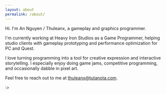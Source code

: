 ```yaml
---
layout: about
permalink: /about/
---
```


Hi. I'm An Nguyen / Thuleanx, a gameplay and graphics programmer.

I'm currently working at Heavy Iron Studios as a Game Programmer, helping studio clients with gameplay 
prototyping and performance optimization for PC and Quest.

I love turning programming into a tool for creative expression and interactive storytelling. 
I especially enjoy doing game jams, competitive programming, and occasionally dabble in pixel art.

Feel free to reach out to me at [thuleanx@tutanota.com](thuleanx@tutanota.com).

:>

